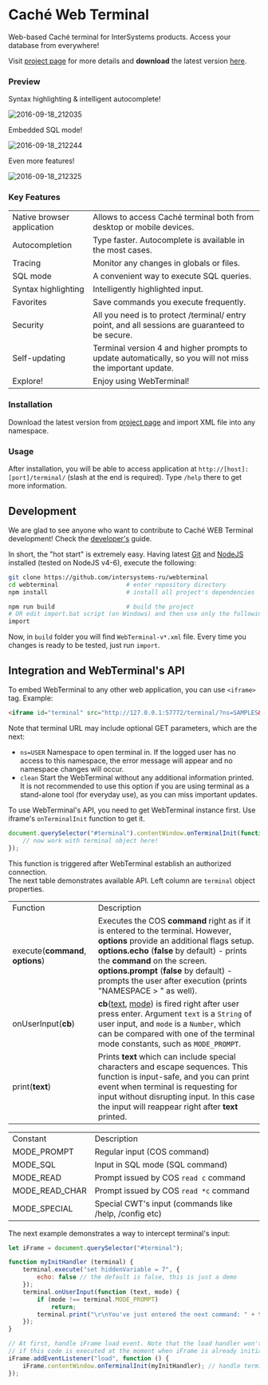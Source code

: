# Caché Web Terminal
Web-based Caché terminal for InterSystems products. Access your database from everywhere!

Visit [project page](http://intersystems-ru.github.io/webterminal) for more details and **download** the latest version [here](http://intersystems-ru.github.io/webterminal/#downloads).

### Preview

Syntax highlighting & intelligent autocomplete!

![2016-09-18_212035](https://cloud.githubusercontent.com/assets/4989256/18618027/33a4b544-7de6-11e6-9bf5-a535a2dc4bca.png)

Embedded SQL mode!

![2016-09-18_212244](https://cloud.githubusercontent.com/assets/4989256/18618029/33a7183e-7de6-11e6-9a98-cceacca7b078.png)

Even more features!

![2016-09-18_212325](https://cloud.githubusercontent.com/assets/4989256/18618028/33a4c246-7de6-11e6-9ee9-4970223b0b31.png)

### Key Features
<table>
	<tr>
		<td class="info">Native browser application</td>
		<td>Allows to access Caché terminal both from desktop or mobile devices.</td>
	</tr>
	<tr>
		<td class="info">Autocompletion</td>
		<td>Type faster. Autocomplete is available in the most cases.</td>
	</tr>
	<tr>
		<td class="info">Tracing</td>
		<td>Monitor any changes in globals or files.</td>
	</tr>
	<tr>
		<td class="info">SQL mode</td>
		<td>A convenient way to execute SQL queries.</td>
	</tr>
	<tr>
		<td class="info">Syntax highlighting</td>
		<td>Intelligently highlighted input.</td>
	</tr>
	<tr>
		<td class="info">Favorites</td>
		<td>Save commands you execute frequently.</td>
	</tr>
	<tr>
		<td class="info">Security</td>
		<td>All you need is to protect /terminal/ entry point, and all sessions are guaranteed to be secure.</td>
	</tr>
	<tr>
		<td class="info">Self-updating</td>
		<td>Terminal version 4 and higher prompts to update automatically, so you will not miss the important update.</td>
	</tr>
	<tr>
		<td class="info">Explore!</td>
		<td>Enjoy using WebTerminal!</td>
	</tr>
</table>

### Installation
Download the latest version from <a href="http://intersystems-ru.github.io/webterminal/#downloads">project page</a> and import XML file into any namespace.

### Usage
After installation, you will be able to access application at `http://[host]:[port]/terminal/` (slash at the end is required).
Type `/help` there to get more information.

Development
-----------

We are glad to see anyone who want to contribute to Caché WEB Terminal development! Check the 
[developer's](https://github.com/intersystems-ru/webterminal/blob/master/CONTRIBUTING.md) guide.

In short, the "hot start" is extremely easy. Having latest [Git](https://git-scm.com/) and
[NodeJS](https://nodejs.org/en/) installed (tested on NodeJS v4-6), execute the following:

```sh
git clone https://github.com/intersystems-ru/webterminal
cd webterminal                   # enter repository directory
npm install                      # install all project's dependencies

npm run build                    # build the project
# OR edit import.bat script (on Windows) and then use only the following command:
import
```

Now, in `build` folder you will find `WebTerminal-v*.xml` file. Every time you
changes is ready to be tested, just run `import`. 

Integration and WebTerminal's API
---------------------------------

To embed WebTerminal to any other web application, you can use `<iframe>` tag.
Example:

```html
<iframe id="terminal" src="http://127.0.0.1:57772/terminal/?ns=SAMPLES&clean=1"></iframe>
```

Note that terminal URL may include optional GET parameters, which are the next:

+ `ns=USER` Namespace to open terminal in. If the logged user has no access to this namespace,
the error message will appear and no namespace changes will occur.
+ `clean` Start the WebTerminal without any additional information printed. It is not recommended to
use this option if you are using terminal as a stand-alone tool (for everyday use), as you can miss
important updates.

To use WebTerminal's API, you need to get WebTerminal instance first. Use iframe's
`onTerminalInit` function to get it.

```js
document.querySelector("#terminal").contentWindow.onTerminalInit(function (terminal) {
    // now work with terminal object here!
});
```

This function is triggered after WebTerminal establish an authorized connection.  
The next table demonstrates available API. Left column are `terminal` object properties.

<table>
	<tr>
		<td>Function</td>
		<td>Description</td>
	</tr>
	<tr>
        <td>execute(<b>command</b>, <b>options</b>)</td>
        <td>
            Executes the COS <b>command</b> right as if it is entered
            to the terminal. However, <b>options</b> provide an
            additional flags setup.<br/>
            <b>options.echo</b> (<b>false</b> by default) - prints the
            <b>command</b> on the screen.<br/>
            <b>options.prompt</b> (<b>false</b> by default) - prompts
            the user after execution (prints "NAMESPACE > " as well).
        </td>
    </tr>
	<tr>
        <td>onUserInput(<b>cb</b>)</td>
        <td>
            <b>cb</b>(<u>text</u>, <u>mode</u>) is fired right after user press enter. Argument
            <code>text</code> is a <code>String</code> of user input, and
            <code>mode</code> is a <code>Number</code>, which can be compared
            with one of the terminal mode constants, such as <code>MODE_PROMPT</code>.
        </td>
    </tr>
    <tr>
        <td>print(<b>text</b>)</td>
        <td>
            Prints <b>text</b> which can include special characters and
            escape sequences. This function is input-safe, and you can
            print event when terminal is requesting for input without
            disrupting input. In this case the input will reappear
            right after <b>text</b> printed. 
        </td>
    </tr>
</table>

<table>
    <tr>
		<td>Constant</td>
		<td>Description</td>
	</tr>
    <tr><td>MODE_PROMPT</td><td>Regular input (COS command)</td></tr>
    <tr><td>MODE_SQL</td><td>Input in SQL mode (SQL command)</td></tr>
    <tr><td>MODE_READ</td><td>Prompt issued by COS <code>read c</code> command</td></tr>
    <tr><td>MODE_READ_CHAR</td><td>Prompt issued by COS <code>read *c</code> command</td></tr>
    <tr><td>MODE_SPECIAL</td><td>Special CWT's input (commands like /help, /config etc)</td></tr>
</table>

The next example demonstrates a way to intercept terminal's input:

```js
let iFrame = document.querySelector("#terminal");

function myInitHandler (terminal) {
    terminal.execute("set hiddenVariable = 7", {
        echo: false // the default is false, this is just a demo
    });
    terminal.onUserInput(function (text, mode) {
        if (mode !== terminal.MODE_PROMPT)
            return;
        terminal.print("\r\nYou've just entered the next command: " + text);
    });
}

// At first, handle iFrame load event. Note that the load handler won't work
// if this code is executed at the moment when iFrame is already initialized.
iFrame.addEventListener("load", function () {
    iFrame.contentWindow.onTerminalInit(myInitHandler); // handle terminal initialization
});
```